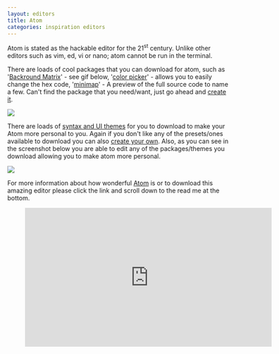 ```yaml
---
layout: editors
title: Atom
categories: inspiration editors
---
```

Atom is stated as the hackable editor for the 21<sup>st</sup> century. Unlike other editors such as vim, ed,
vi or nano; atom cannot be run in the terminal.

There are loads of cool packages that you can download for atom, such as '[Backround Matrix][matrix]' - see gif below,
'[color picker][color]' - allows you to easily change the hex code, '[minimap][map]' - A preview of the full source
code to name a few.  Can't find the package that you need/want, just go ahead and [create it][makepackage].

![]({{site.baseurl}}/res/gifs/Atom-background-matrix.gif)

There are loads of [syntax and UI themes][themes] for you to download to make your Atom more personal to you. Again if
you don't like any of the presets/ones available to download you can also [create your own][maketheme]. Also, as you
can see in the screenshot below you are able to edit any of the packages/themes you download allowing you to make atom
more personal.

![]({{site.baseurl}}/res/editor_images/Atom-Screenshot.png)

For more information about how wonderful [Atom][Atom] is or to download this amazing editor please click the link and
scroll down to the read me at the bottom.

<div class="video">
    <figure>
        <iframe width="560" height="315" src="https://www.youtube.com/embed/Y7aEiVwBAdk" frameborder="0" allowfullscreen></iframe>
    </figure>
</div>

[makepackage]: https://atom.io/docs/latest/creating-a-package
[maketheme]: https://atom.io/docs/latest/creating-a-theme
[matrix]: https://atom.io/packages/background-matrix
[color]: https://atom.io/packages/color-picker
[map]: https://atom.io/packages/minimap
[themes]: https://atom.io/themes
[Atom]: https://github.com/atom/atom
